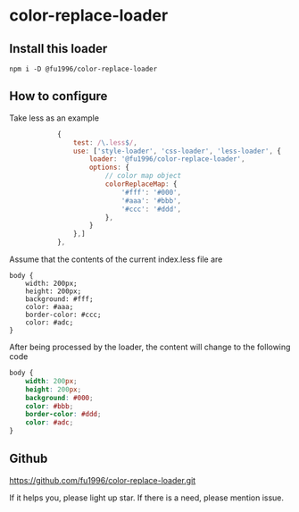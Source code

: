 # color-replace-loader

## Install this loader
```shell
npm i -D @fu1996/color-replace-loader
```

## How to configure
Take less as an example
```javascript
            {
                test: /\.less$/,
                use: ['style-loader', 'css-loader', 'less-loader', {
                    loader: '@fu1996/color-replace-loader',
                    options: {
                        // color map object
                        colorReplaceMap: {
                            '#fff': '#000',
                            '#aaa': '#bbb',
                            '#ccc': '#ddd',
                        },
                    }
                },]
            },
```
Assume that the contents of the current index.less file are
```less
body {
    width: 200px;
    height: 200px;
    background: #fff;
    color: #aaa;
    border-color: #ccc;
    color: #adc;
}
```

After being processed by the loader, the content will change to the following code
```css
body {
    width: 200px;
    height: 200px;
    background: #000;
    color: #bbb;
    border-color: #ddd;
    color: #adc;
}
```

## Github
https://github.com/fu1996/color-replace-loader.git

If it helps you, please light up star. If there is a need, please mention issue.
